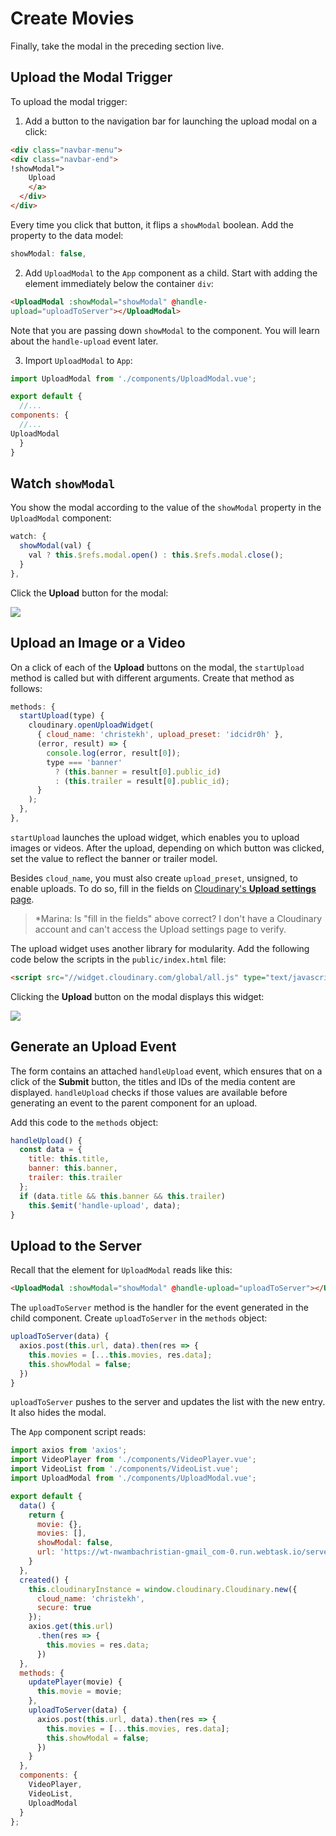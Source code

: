 # Create Movies

Finally, take the modal in the preceding section live.


## Upload the Modal Trigger

To upload the modal trigger:

1. Add a button to the navigation bar for launching the upload modal on a click:

  ```html
  <div class="navbar-menu">
  <div class="navbar-end">
  !showModal">
      Upload
      </a>
    </div>
  </div>
  ```
  Every time you click that button, it flips a `showModal` boolean. Add the property to the data model:

  ```js
  showModal: false,
  ```

2. Add `UploadModal` to the `App` component as a child. Start with adding the element immediately below the container `div`:

  ```html
  <UploadModal :showModal="showModal" @handle-       
  upload="uploadToServer"></UploadModal>
  ```

  Note that you are passing down `showModal` to the component. You will learn about the `handle-upload` event later.

3.  Import `UploadModal` to `App`:

  ```js
  import UploadModal from './components/UploadModal.vue';

  export default {
    //...
  components: {
    //...
  UploadModal
    }
  }
  ```

## Watch `showModal`

You show the modal according to the value of the `showModal` property in the `UploadModal` component:

```js
watch: {
  showModal(val) {
    val ? this.$refs.modal.open() : this.$refs.modal.close();
  }
},
```

Click the **Upload** button for the modal:

![](https://d2mxuefqeaa7sj.cloudfront.net/s_C4E0BB4A3CA481FA22D9AA6239D953F2B1D94D00408DB28F7AB567E3C6C4DB1A_1521628075318_Screen+Shot+2018-03-21+at+11.27.25+AM.png)

## Upload an Image or a Video

On a click of each of the **Upload** buttons on the modal, the `startUpload` method is called but with different arguments. Create that method as follows:

```js
methods: {
  startUpload(type) {
    cloudinary.openUploadWidget(
      { cloud_name: 'christekh', upload_preset: 'idcidr0h' },
      (error, result) => {
        console.log(error, result[0]);
        type === 'banner'
          ? (this.banner = result[0].public_id)
          : (this.trailer = result[0].public_id);
      }
    );
  },
},
```

`startUpload` launches the upload widget, which enables you to upload images or videos. After the upload, depending on which button was clicked, set the value to reflect the banner or trailer model.

Besides `cloud_name`, you must also create `upload_preset`, unsigned, to enable uploads. To do so, fill in the fields on [Cloudinary's **Upload settings** page](https://cloudinary.com/console/settings/upload).

> *Marina: Is "fill in the fields" above correct? I don't have a Cloudinary account and can't access the Upload settings page to verify.

The upload widget uses another library for modularity. Add the following code below the scripts in the `public/index.html` file:

```html
<script src="//widget.cloudinary.com/global/all.js" type="text/javascript"></script>  
```

Clicking the **Upload** button on the modal displays this widget:

![](https://d2mxuefqeaa7sj.cloudfront.net/s_C4E0BB4A3CA481FA22D9AA6239D953F2B1D94D00408DB28F7AB567E3C6C4DB1A_1521628982263_Screen+Shot+2018-03-21+at+11.42.14+AM.png)

## Generate an Upload Event

The form contains an attached `handleUpload` event, which ensures that on a click of the **Submit** button, the titles and IDs of the media content are displayed. `handleUpload` checks if those values are available before generating an event to the parent component for an upload.

Add this code to the `methods` object:

```js
handleUpload() {
  const data = {
    title: this.title,
    banner: this.banner,
    trailer: this.trailer
  };
  if (data.title && this.banner && this.trailer)
    this.$emit('handle-upload', data);
}
```

## Upload to the Server

Recall that the element for `UploadModal` reads like this:

```html
<UploadModal :showModal="showModal" @handle-upload="uploadToServer"></UploadModal>
```

The `uploadToServer` method is the handler for the event generated in the child component. Create `uploadToServer` in the `methods` object:

```js
uploadToServer(data) {
  axios.post(this.url, data).then(res => {
    this.movies = [...this.movies, res.data];
    this.showModal = false;
  })
}
```

`uploadToServer` pushes to the server and updates the list with the new entry. It also hides the modal.

The `App` component script reads:

```js
import axios from 'axios';
import VideoPlayer from './components/VideoPlayer.vue';
import VideoList from './components/VideoList.vue';
import UploadModal from './components/UploadModal.vue';

export default {
  data() {
    return {
      movie: {},
      movies: [],
      showModal: false,
      url: 'https://wt-nwambachristian-gmail_com-0.run.webtask.io/server/movies'
    }
  },
  created() {
    this.cloudinaryInstance = window.cloudinary.Cloudinary.new({
      cloud_name: 'christekh',
      secure: true
    });
    axios.get(this.url)
      .then(res => {
        this.movies = res.data;
      })
  },
  methods: {
    updatePlayer(movie) {
      this.movie = movie;
    },
    uploadToServer(data) {
      axios.post(this.url, data).then(res => {
        this.movies = [...this.movies, res.data];
        this.showModal = false;
      })
    }
  },
  components: {
    VideoPlayer,
    VideoList,
    UploadModal
  }
};
```
